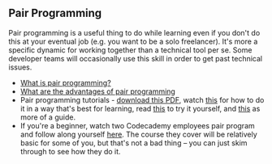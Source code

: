 ## Pair Programming

Pair programming is a useful thing to do while learning even if you don't do this at your eventual job (e.g. you want to be a solo freelancer).  It's more a specific dynamic for working together than a technical tool per se.  Some developer teams will occasionally use this skill in order to get past technical issues.

* [What is pair programming?](https://youtu.be/ET3Q6zNK3Io)
* [What are the advantages of pair programming](https://stackify.com/pair-programming-advantages/)
* Pair programming tutorials - [download this PDF](http://www.compsci.hunter.cuny.edu/~sweiss/course_materials/csci135/csci136tutorials/pair_programming_tutorial.pdf), watch [this](https://educators.brainpop.com/video/pair-programming-tutorial-video/) for how to do it in a way that's best for learning, read [this](https://developer.atlassian.com/blog/2015/05/try-pair-programming/) to try it yourself, and [this](https://medium.com/@weblab_tech/pair-programming-guide-a76ca43ff389) as more of a guide.
* If you're a beginner, watch two Codecademy employees pair program and follow along yourself [here](https://youtu.be/oG6x4PPJ0_w).  The course they cover will be relatively basic for some of you, but that's not a bad thing – you can just skim through to see how they do it.

